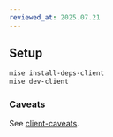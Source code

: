 ```yaml
---
reviewed_at: 2025.07.21
---
```


## Setup

```bash
mise install-deps-client
mise dev-client
```

### Caveats

See [client-caveats](/docs/client-caveats.md).
